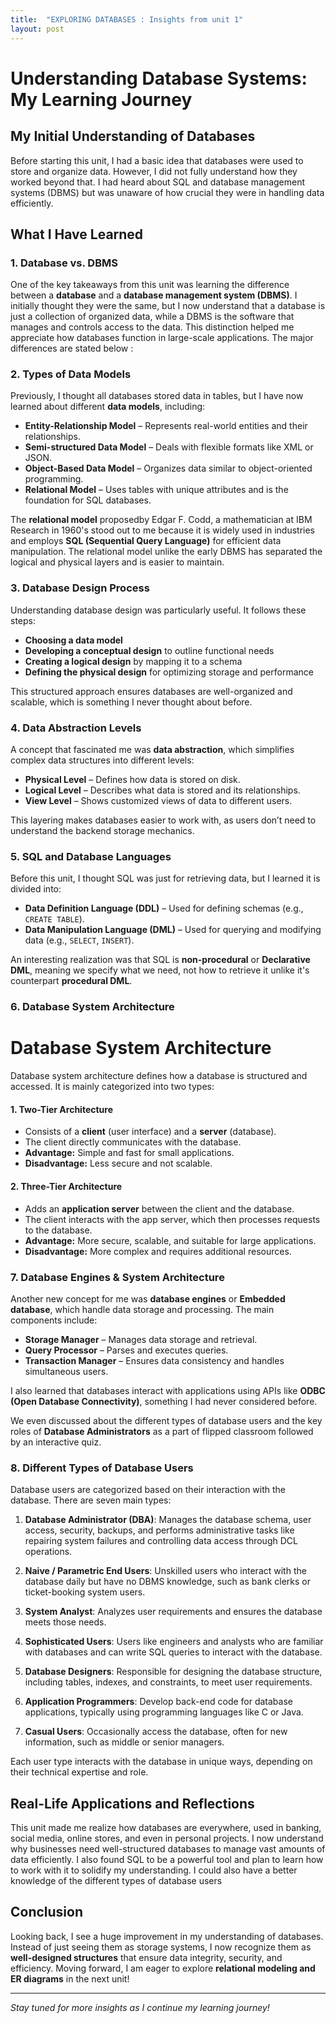 ```yaml
---
title:  "EXPLORING DATABASES : Insights from unit 1"
layout: post
---
```

# Understanding Database Systems: My Learning Journey

## My Initial Understanding of Databases
Before starting this unit, I had a basic idea that databases were used to store and organize data. However, I did not fully understand how they worked beyond that. I had heard about SQL and database management systems (DBMS) but was unaware of how crucial they were in handling data efficiently.

## What I Have Learned

### 1. **Database vs. DBMS**
One of the key takeaways from this unit was learning the difference between a **database** and a **database management system (DBMS)**. I initially thought they were the same, but I now understand that a database is just a collection of organized data, while a DBMS is the software that manages and controls access to the data. This distinction helped me appreciate how databases function in large-scale applications. The major differences are stated below :




### 2. **Types of Data Models**
Previously, I thought all databases stored data in tables, but I have now learned about different **data models**, including:
   - **Entity-Relationship Model** – Represents real-world entities and their relationships.
   - **Semi-structured Data Model** – Deals with flexible formats like XML or JSON.
   - **Object-Based Data Model** – Organizes data similar to object-oriented programming.
   - **Relational Model** – Uses tables with unique attributes and is the foundation for SQL databases.

The **relational model** proposedby Edgar F. Codd, a mathematician at IBM Research in 1960's stood out to me because it is widely used in industries and employs **SQL (Sequential Query Language)** for efficient data manipulation. The relational model unlike the early DBMS has separated the logical and physical layers and is easier to maintain.

### 3. **Database Design Process**
Understanding database design was particularly useful. It follows these steps:
   - **Choosing a data model**
   - **Developing a conceptual design** to outline functional needs
   - **Creating a logical design** by mapping it to a schema
   - **Defining the physical design** for optimizing storage and performance

This structured approach ensures databases are well-organized and scalable, which is something I never thought about before.

### 4. **Data Abstraction Levels**
A concept that fascinated me was **data abstraction**, which simplifies complex data structures into different levels:
   - **Physical Level** – Defines how data is stored on disk.
   - **Logical Level** – Describes what data is stored and its relationships.
   - **View Level** – Shows customized views of data to different users.

This layering makes databases easier to work with, as users don’t need to understand the backend storage mechanics.

### 5. **SQL and Database Languages**
Before this unit, I thought SQL was just for retrieving data, but I learned it is divided into:
   - **Data Definition Language (DDL)** – Used for defining schemas (e.g., `CREATE TABLE`).
   - **Data Manipulation Language (DML)** – Used for querying and modifying data (e.g., `SELECT`, `INSERT`).

An interesting realization was that SQL is **non-procedural** or **Declarative DML**, meaning we specify what we need, not how to retrieve it unlike it's counterpart **procedural DML**.

### 6. **Database System Architecture**
# Database System Architecture

Database system architecture defines how a database is structured and accessed. It is mainly categorized into two types:

#### 1. Two-Tier Architecture
- Consists of a **client** (user interface) and a **server** (database).
- The client directly communicates with the database.
- **Advantage:** Simple and fast for small applications.
- **Disadvantage:** Less secure and not scalable.

#### 2. Three-Tier Architecture
- Adds an **application server** between the client and the database.
- The client interacts with the app server, which then processes requests to the database.
- **Advantage:** More secure, scalable, and suitable for large applications.
- **Disadvantage:** More complex and requires additional resources.


### 7. **Database Engines & System Architecture**
Another new concept for me was **database engines** or **Embedded database**, which handle data storage and processing. The main components include:
   - **Storage Manager** – Manages data storage and retrieval.
   - **Query Processor** – Parses and executes queries.
   - **Transaction Manager** – Ensures data consistency and handles simultaneous users.

I also learned that databases interact with applications using APIs like **ODBC (Open Database Connectivity)**, something I had never considered before.

We even discussed about the different types of database users and the key roles of **Database Administrators** as a part of flipped classroom followed by an interactive quiz.

### 8. **Different Types of Database Users**
Database users are categorized based on their interaction with the database. There are seven main types:

1. **Database Administrator (DBA)**: Manages the database schema, user access, security, backups, and performs administrative tasks like repairing system failures and controlling data access through DCL operations.

2. **Naive / Parametric End Users**: Unskilled users who interact with the database daily but have no DBMS knowledge, such as bank clerks or ticket-booking system users.

3. **System Analyst**: Analyzes user requirements and ensures the database meets those needs.

4. **Sophisticated Users**: Users like engineers and analysts who are familiar with databases and can write SQL queries to interact with the database.

5. **Database Designers**: Responsible for designing the database structure, including tables, indexes, and constraints, to meet user requirements.

6. **Application Programmers**: Develop back-end code for database applications, typically using programming languages like C or Java.

7. **Casual Users**: Occasionally access the database, often for new information, such as middle or senior managers.

Each user type interacts with the database in unique ways, depending on their technical expertise and role.

## Real-Life Applications and Reflections
This unit made me realize how databases are everywhere, used in banking, social media, online stores, and even in personal projects. I now understand why businesses need well-structured databases to manage vast amounts of data efficiently. I also found SQL to be a powerful tool and plan to learn how to work with it to solidify my understanding. I could also have a better knowledge of the different types of database users

## Conclusion
Looking back, I see a huge improvement in my understanding of databases. Instead of just seeing them as storage systems, I now recognize them as **well-designed structures** that ensure data integrity, security, and efficiency. Moving forward, I am eager to explore **relational modeling and ER diagrams** in the next unit!

---
*Stay tuned for more insights as I continue my learning journey!*
